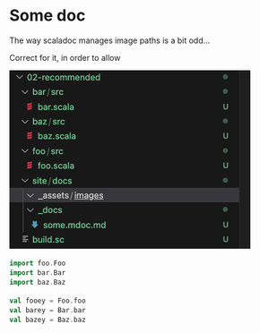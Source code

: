 # Some doc

The way scaladoc manages image paths is a bit odd...

Correct for it, in order to allow

![check image path](../_assets/images/recomend.png)


```scala mdoc
import foo.Foo
import bar.Bar
import baz.Baz

val fooey = Foo.foo
val barey = Bar.bar
val bazey = Baz.baz

```